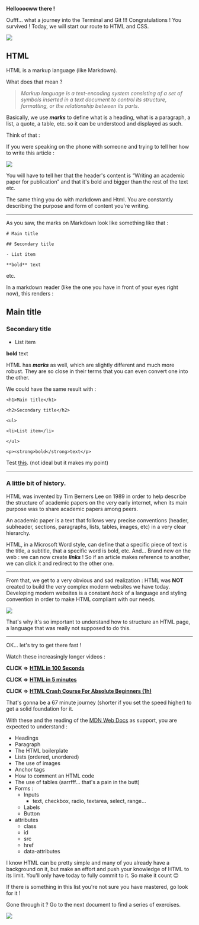 **Hellooooww there !**

Oufff… what a journey into the Terminal and Git !!! Congratulations ! You survived ! Today, we will start our route to HTML and CSS.

![](https://media.giphy.com/media/HSLXbqRfb9ok0/giphy.gif)

## HTML

HTML is a markup language (like Markdown).

What does that mean ?

> _Markup language is a text-encoding system consisting of a set of symbols inserted in a text document to control its structure, formatting, or the relationship between its parts._

Basically, we use _**marks**_ to define what is a heading, what is a paragraph, a list, a quote, a table, etc. so it can be understood and displayed as such.

Think of that :

If you were speaking on the phone with someone and trying to tell her how to write this article :

![](https://i1.rgstatic.net/publication/272871756_Writing_an_academic_paper_for_publication/links/54f5e3fd0cf2ca5efefd4a4a/largepreview.png)

You will have to tell her that the header's content is “Writing an academic paper for publication” and that it's bold and bigger than the rest of the text etc.

The same thing you do with markdown and Html. You are constantly describing the purpose and form of content you're writing.

---

As you saw, the marks on Markdown look like something like that :

`# Main title`

`## Secondary title`

`- List item`

`**bold** text`

etc.

In a markdown reader (like the one you have in front of your eyes right now), this renders :

## Main title

### Secondary title

- List item

**bold** text

HTML has _**marks**_ as well, which are slightly different and much more robust. They are so close in their terms that you can even convert one into the other.

We could have the same result with :

`<h1>Main title</h1>`

`<h2>Secondary title</h2>`

`<ul>`

`<li>List item</li>`

`</ul>`

`<p><strong>bold</strong>text</p>`

Test [this](https://markdowntohtml.com/). (not ideal but it makes my point)

---

### A little bit of history.

HTML was invented by Tim Berners Lee on 1989 in order to help describe the structure of academic papers on the very early internet, when its main purpose was to share academic papers among peers.

An academic paper is a text that follows very precise conventions (header, subheader, sections, paragraphs, lists, tables, images, etc) in a very clear hierarchy.

HTML, in a Microsoft Word style, can define that a specific piece of text is the title, a subtitle, that a specific word is bold, etc. And… Brand new on the web : we can now create _**links**_ ! So if an article makes reference to another, we can click it and redirect to the other one.

---

From that, we get to a very obvious and sad realization : HTML was **NOT** created to build the very complex modern websites we have today. Developing modern websites is a constant _hack_ of a language and styling convention in order to make HTML compliant with our needs.

![](https://media.giphy.com/media/tBC3xo1Dipw5V3rxbq/giphy.gif)

That's why it's so important to understand how to structure an HTML page, a language that was really not supposed to do this.

---

OK… let's try to get there fast !

Watch these increasingly longer videos :

**CLICK =>** [**HTML in 100 Seconds**](https://youtu.be/ok-plXXHlWw?si=6HmUWNexqHHXRHPk)

**CLICK =>** [**HTML in 5 minutes**](https://youtu.be/salY_Sm6mv4?si=29kleh5ZO3S2W_kT)

**CLICK =>** [**HTML Crash Course For Absolute Beginners (1h)**](https://youtu.be/UB1O30fR-EE?si=XkqcAJWRJ04f6QJ-)

That's gonna be a 67 minute journey (shorter if you set the speed higher) to get a solid foundation for it.

With these and the reading of the [MDN Web Docs](https://developer.mozilla.org/en-US/docs/Web/HTML) as support, you are expected to understand :

- Headings
- Paragraph
- The HTML boilerplate
- Lists (ordered, unordered)
- The use of images
- Anchor tags
- How to comment an HTML code
- The use of tables (aarrfff… that's a pain in the butt)
- Forms :
  - Inputs
    - text, checkbox, radio, textarea, select, range…
  - Labels
  - Button
- attributes
  - class
  - id
  - src
  - href
  - data-attributes

I know HTML can be pretty simple and many of you already have a background on it, but make an effort and push your knowledge of HTML to its limit. You'll only have today to fully commit to it. So make it count 😊

If there is something in this list you're not sure you have mastered, go look for it !

Gone through it ? Go to the next document to find a series of exercises.

![](https://media.giphy.com/media/Zstpyu3I8jfxqJNw1w/giphy-downsized.gif)
